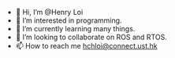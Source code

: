 - 👋 Hi, I’m @Henry Loi
- 👀 I’m interested in programming.
- 🌱 I’m currently learning many things.
- 💞️ I’m looking to collaborate on ROS and RTOS.
- 📫 How to reach me hchloi@connect.ust.hk

<!---
Henryloi73/Henryloi73 is a ✨ special ✨ repository because its `README.md` (this file) appears on your GitHub profile.
You can click the Preview link to take a look at your changes.
--->
